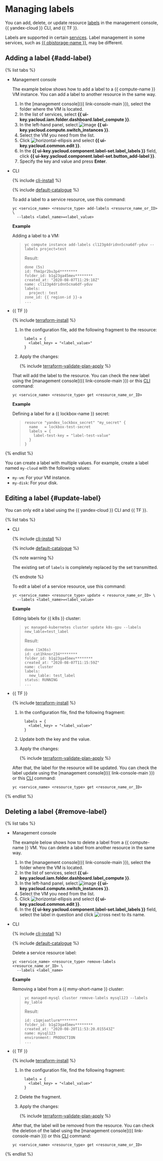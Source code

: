 # Managing labels

You can add, delete, or update resource [labels](../concepts/labels.md#services) in the management console, {{ yandex-cloud }} CLI, and {{ TF }}.

Labels are supported in certain [services](../concepts/labels.md#services). Label management in some services, such as [{{ objstorage-name }}](../../storage/operations/buckets/tagging.md), may be different.

## Adding a label {#add-label}

{% list tabs %}

- Management console

   The example below shows how to add a label to a {{ compute-name }} VM instance. You can add a label to another resource in the same way.

   1. In the [management console]({{ link-console-main }}), select the folder where the VM is located.
   1. In the list of services, select **{{ ui-key.yacloud.iam.folder.dashboard.label_compute }}**.
   1. In the left-hand panel, select ![image](../../_assets/compute/vm-pic.svg) **{{ ui-key.yacloud.compute.switch_instances }}**.
   1. Select the VM you need from the list.
   1. Click ![horizontal-ellipsis](../../_assets/horizontal-ellipsis.svg) and select **{{ ui-key.yacloud.common.edit }}**.
   1. In the **{{ ui-key.yacloud.component.label-set.label_labels }}** field, click **{{ ui-key.yacloud.component.label-set.button_add-label }}**.
   1. Specify the key and value and press **Enter**.

- CLI

   {% include [cli-install](../../_includes/cli-install.md) %}

   {% include [default-catalogue](../../_includes/default-catalogue.md) %}

   To add a label to a service resource, use this command:

   ```
   yc <service_name> <resource_type> add-labels <resource_name_or_ID> \
     --labels <label_name>=<label_value>
   ```

   **Example**

   Adding a label to a VM:

   > ```
   > yc compute instance add-labels cl123g4dridnn5cna6df-yduv --labels project=test
   > ```
   >
   > Result:
   >
   > ```
   > done (5s)
   > id: fhm1pr2bu3p4********
   > folder_id: b1g23ga45mev********
   > created_at: "2020-08-07T11:29:18Z"
   > name: cl123g4dridnn5cna6df-yduv
   > labels:
   >   project: test
   > zone_id: {{ region-id }}-a
   > ...
   > ```

- {{ TF }}

   {% include [terraform-install](../../_includes/terraform-install.md) %}

   1. In the configuration file, add the following fragment to the resource:

      ```
        labels = {
          <label_key> = "<label_value>"
        }
      ```

   1. Apply the changes:

      {% include [terraform-validate-plan-apply](../../_tutorials/terraform-validate-plan-apply.md) %}

   That will add the label to the resource. You can check the new label using the [management console]({{ link-console-main }}) or this [CLI](../../cli/quickstart.md) command:

   ```
   yc <service_name> <resource_type> get <resource_name_or_ID>
   ```

   **Example**

   Defining a label for a {{ lockbox-name }} secret:

   > ```
   > resource "yandex_lockbox_secret" "my_secret" {
   >   name   = lockbox-test-secret
   >   labels = {
   >     label-test-key = "label-test-value"
   >   }
   > }
   > ```

{% endlist %}

You can create a label with multiple values. For example, create a label named `my-cloud` with the following values:

* `my-vm`: For your VM instance.
* `my-disk`: For your disk.

## Editing a label {#update-label}

You can only edit a label using the {{ yandex-cloud }} CLI and {{ TF }}.

{% list tabs %}

- CLI

   {% include [cli-install](../../_includes/cli-install.md) %}

   {% include [default-catalogue](../../_includes/default-catalogue.md) %}

   {% note warning %}

   The existing set of `labels` is completely replaced by the set transmitted.

   {% endnote %}

   To edit a label of a service resource, use this command:

   ```
   yc <service_name> <resource_type> update < resource_name_or_ID> \
     --labels <label_name>=<label_value>
   ```

   **Example**

   Editing labels for {{ k8s }} cluster:

   > ```
   > yc managed-kubernetes cluster update k8s-gpu --labels new_lable=test_label
   > ```
   >
   > Result:
   >
   > ```
   > done (1m36s)
   > id: cat1hknor234********
   > folder_id: b1g23ga45mev********
   > created_at: "2020-08-07T11:15:59Z"
   > name: cluster
   > labels:
   >   new_lable: test_label
   > status: RUNNING
   > ...
   > ```

- {{ TF }}

   {% include [terraform-install](../../_includes/terraform-install.md) %}

   1. In the configuration file, find the following fragment:

      ```
        labels = {
          <label_key> = "<label_value>"
        }
      ```

   1. Update both the key and the value.
   1. Apply the changes:

      {% include [terraform-validate-plan-apply](../../_tutorials/terraform-validate-plan-apply.md) %}

   After that, the label for the resource will be updated. You can check the label update using the [management console]({{ link-console-main }}) or this [CLI](../../cli/quickstart.md) command:

   ```
   yc <service_name> <resource_type> get <resource_name_or_ID>
   ```

{% endlist %}

## Deleting a label {#remove-label}

{% list tabs %}

- Management console

   The example below shows how to delete a label from a {{ compute-name }} VM. You can delete a label from another resource in the same way.

   1. In the [management console]({{ link-console-main }}), select the folder where the VM is located.
   1. In the list of services, select **{{ ui-key.yacloud.iam.folder.dashboard.label_compute }}**.
   1. In the left-hand panel, select ![image](../../_assets/compute/vm-pic.svg) **{{ ui-key.yacloud.compute.switch_instances }}**.
   1. Select the VM you need from the list.
   1. Click ![horizontal-ellipsis](../../_assets/horizontal-ellipsis.svg) and select **{{ ui-key.yacloud.common.edit }}**.
   1. In the **{{ ui-key.yacloud.component.label-set.label_labels }}** field, select the label in question and click ![cross](../../_assets/cross.svg) next to its name.

- CLI

   {% include [cli-install](../../_includes/cli-install.md) %}

   {% include [default-catalogue](../../_includes/default-catalogue.md) %}

   Delete a service resource label:

   ```
   yc <service_name> <resource_type> remove-labels <resource_name_or_ID> \
     --labels <label_name>
   ```

   **Example**

   Removing a label from a {{ mmy-short-name }} cluster:

   > ```
   > yc managed-mysql cluster remove-labels mysql123 --labels my_lable
   > ```
   >
   > Result:
   >
   > ```
   > id: c1qmjaatlurm********
   > folder_id: b1g23ga45mev********
   > created_at: "2020-08-20T11:53:20.015543Z"
   > name: mysql123
   > environment: PRODUCTION
   > ...
   > ```

- {{ TF }}

   {% include [terraform-install](../../_includes/terraform-install.md) %}

   1. In the configuration file, find the following fragment:

      ```
        labels = {
          <label_key> = "<label_value>"
        }
      ```

   1. Delete the fragment.
   1. Apply the changes:

      {% include [terraform-validate-plan-apply](../../_tutorials/terraform-validate-plan-apply.md) %}

   After that, the label will be removed from the resource. You can check the deletion of the label using the [management console]({{ link-console-main }}) or this [CLI](../../cli/quickstart.md) command:

   ```
   yc <service_name> <resource_type> get <resource_name_or_ID>
   ```

{% endlist %}
